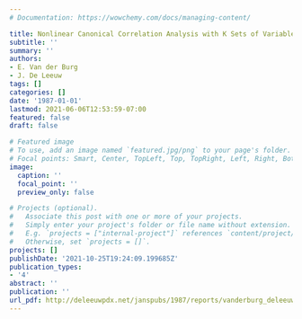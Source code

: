 ```yaml
---
# Documentation: https://wowchemy.com/docs/managing-content/

title: Nonlinear Canonical Correlation Analysis with K Sets of Variables
subtitle: ''
summary: ''
authors:
- E. Van der Burg
- J. De Leeuw
tags: []
categories: []
date: '1987-01-01'
lastmod: 2021-06-06T12:53:59-07:00
featured: false
draft: false

# Featured image
# To use, add an image named `featured.jpg/png` to your page's folder.
# Focal points: Smart, Center, TopLeft, Top, TopRight, Left, Right, BottomLeft, Bottom, BottomRight.
image:
  caption: ''
  focal_point: ''
  preview_only: false

# Projects (optional).
#   Associate this post with one or more of your projects.
#   Simply enter your project's folder or file name without extension.
#   E.g. `projects = ["internal-project"]` references `content/project/deep-learning/index.md`.
#   Otherwise, set `projects = []`.
projects: []
publishDate: '2021-10-25T19:24:09.199685Z'
publication_types:
- '4'
abstract: ''
publication: ''
url_pdf: http://deleeuwpdx.net/janspubs/1987/reports/vanderburg_deleeuw_R_87b.pdf
---
```

